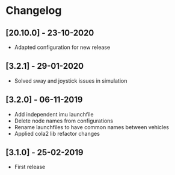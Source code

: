 # Changelog

## [20.10.0] - 23-10-2020

* Adapted configuration for new release

## [3.2.1] - 29-01-2020

* Solved sway and joystick issues in simulation

## [3.2.0] - 06-11-2019

* Add independent imu launchfile
* Delete node names from configurations
* Rename launchfiles to have common names between vehicles
* Applied cola2 lib refactor changes

## [3.1.0] - 25-02-2019

* First release
